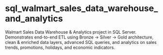 # sql_walmart_sales_data_warehouse_and_analytics
Walmart Sales Data Warehouse &amp; Analytics project in SQL Server. Demonstrates end-to-end ETL using Bronze → Silver → Gold architecture, clean &amp; enriched data layers, advanced SQL queries, and analytics on sales trends, promotions, holidays, and economic indicators.
